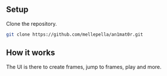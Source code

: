## Setup


Clone the repository.
```bash
git clone https://github.com/mellepella/an1mat0r.git
```

## How it works

The UI is there to create frames, jump to frames, play and more.